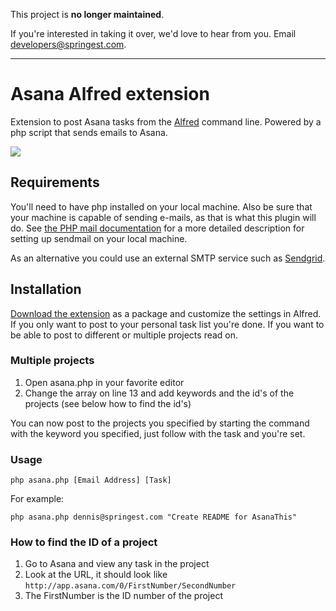 This project is **no longer maintained**.

If you're interested in taking it over, we'd love to hear from you.
Email [developers@springest.com](mailto:developers@springest.com).

*****

# Asana Alfred extension
Extension to post Asana tasks from the [Alfred](http://www.alfredapp.com/) command line. Powered by a php script that sends emails to Asana.

![](https://img.skitch.com/20120605-qeq1dsutqsr2fmpief68uxk46g.png)

## Requirements
You'll need to have php installed on your local machine. Also be sure that your machine is capable of sending e-mails, as that is what this plugin will do. See [the PHP mail documentation][1] for a more detailed description for setting up sendmail on your local machine.

As an alternative you could use an external SMTP service such as [Sendgrid][2].

## Installation
[Download the extension](https://github.com/Springest/Asana-Alfred/downloads) as a package and customize the settings in Alfred. If you only want to post to your personal task list you're done. If you want to be able to post to different or multiple projects read on.

### Multiple projects
1. Open asana.php in your favorite editor
2. Change the array on line 13 and add keywords and the id's of the projects (see below how to find the id's)

You can now post to the projects you specified by starting the command with the keyword you specified, just follow with the task and you're set.

### Usage
    php asana.php [Email Address] [Task]

For example:

    php asana.php dennis@springest.com "Create README for AsanaThis"

### How to find the ID of a project
1. Go to Asana and view any task in the project
2. Look at the URL, it should look like `http://app.asana.com/0/FirstNumber/SecondNumber`
3. The FirstNumber is the ID number of the project

[1]: http://php.net/manual/en/mail.requirements.php
[2]: http://www.sendgrid.com
